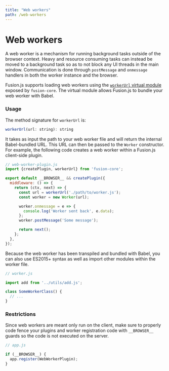 ```yaml
---
title: "Web workers"
path: /web-workers
---
```


# Web workers

A web worker is a mechanism for running background tasks outside of the browser context. Heavy and resource consuming tasks can instead be moved to a background task so as to not block any UI threads in the main window. Communication is done through `postMessage` and `onmessage` handlers in both the worker instance and the browser.

Fusion.js supports loading web workers using the [`workerUrl` virtual module](/api/fusion-core#virtual-modules) exposed by `fusion-core`. The virtual module allows Fusion.js to bundle your web worker with Babel.

### Usage

The method signature for `workerUrl` is:

```js
workerUrl(url: string): string
```

It takes as input the path to your web worker file and will return the internal Babel-bundled URL. This URL can then be passed to the `Worker` constructor. For example, the following code creates a web worker within a Fusion.js client-side plugin.

```js
// web-worker-plugin.js
import {createPlugin, workerUrl} from 'fusion-core';

export default __BROWSER__ && createPlugin({
  middleware: () => {
    return (ctx, next) => {
      const url = workerUrl('./path/to/worker.js');
      const worker = new Worker(url);

      worker.onmessage = e => {
        console.log('Worker sent back', e.data);
      };
      worker.postMessage('Some message');

      return next();
    };
  },
});
```

Because the web worker has been transpiled and bundled with Babel, you can also use ES2015+ syntax as well as import other modules within the worker file.

```js
// worker.js

import add from '../utils/add.js';

class SomeWorkerClass() {
  // ...
}
```

### Restrictions

Since web workers are meant only run on the client, make sure to properly code fence your plugins and worker registration code with `__BROWSER__` guards so the code is not executed on the server.

```js
// app.js

if (__BROWSER__) {
  app.register(WebWorkerPlugin);
}
```
